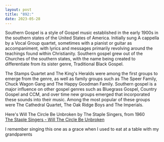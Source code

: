 ```yaml
---
layout: post
title: "892:"
date: 2023-05-28
---
```


Southern Gospel is a style of Gospel music established in the early 1900s in the southern states of the United States of America. Initially sung A cappella by a Vocal Group quartet, sometimes with a pianist or guitar as accompaniment, with lyrics and messages primarily revolving around the teachings found within Christianity. Southern gospel grew out of the Churches of the southern states, with the name being created to differentiate from its sister genre, Traditional Black Gospel.

The Stamps Quartet and The King's Heralds were among the first groups to emerge from the genre, as well as family groups such as The Speer Family, Chuck Wagon Gang and The Happy Goodman Family. Southern gospel is a major influence on other gospel genres such as Bluegrass Gospel, Country Gospel and CCM, and over time new groups emerged that incorporated these sounds into their music. Among the most popular of these groups were The Cathedral Quartet, The Oak Ridge Boys and The Imperials.

Here's Will The Circle Be Unbroken by The Staple Singers, from 1960  
[The Staple Singers \- Will The Circle Be Unbroken](https://youtu.be/Lwa1MQsqHwM)

I remember singing this one as a grace when I used to eat at a table with my grandparents
